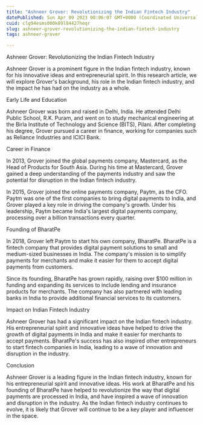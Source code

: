 ```yaml
---
title: "Ashneer Grover: Revolutionizing the Indian Fintech Industry"
datePublished: Sun Apr 09 2023 08:06:07 GMT+0000 (Coordinated Universal Time)
cuid: clg94esms000k09l84427heqr
slug: ashneer-grover-revolutionizing-the-indian-fintech-industry
tags: ashneer-grover

---
```


Ashneer Grover: Revolutionizing the Indian Fintech Industry

Ashneer Grover is a prominent figure in the Indian fintech industry, known for his innovative ideas and entrepreneurial spirit. In this research article, we will explore Grover's background, his role in the Indian fintech industry, and the impact he has had on the industry as a whole.

Early Life and Education

Ashneer Grover was born and raised in Delhi, India. He attended Delhi Public School, R.K. Puram, and went on to study mechanical engineering at the Birla Institute of Technology and Science (BITS), Pilani. After completing his degree, Grover pursued a career in finance, working for companies such as Reliance Industries and ICICI Bank.

Career in Finance

In 2013, Grover joined the global payments company, Mastercard, as the Head of Products for South Asia. During his time at Mastercard, Grover gained a deep understanding of the payments industry and saw the potential for disruption in the Indian fintech industry.

In 2015, Grover joined the online payments company, Paytm, as the CFO. Paytm was one of the first companies to bring digital payments to India, and Grover played a key role in driving the company's growth. Under his leadership, Paytm became India's largest digital payments company, processing over a billion transactions every quarter.

Founding of BharatPe

In 2018, Grover left Paytm to start his own company, BharatPe. BharatPe is a fintech company that provides digital payment solutions to small and medium-sized businesses in India. The company's mission is to simplify payments for merchants and make it easier for them to accept digital payments from customers.

Since its founding, BharatPe has grown rapidly, raising over $100 million in funding and expanding its services to include lending and insurance products for merchants. The company has also partnered with leading banks in India to provide additional financial services to its customers.

Impact on Indian Fintech Industry

Ashneer Grover has had a significant impact on the Indian fintech industry. His entrepreneurial spirit and innovative ideas have helped to drive the growth of digital payments in India and make it easier for merchants to accept payments. BharatPe's success has also inspired other entrepreneurs to start fintech companies in India, leading to a wave of innovation and disruption in the industry.

Conclusion

Ashneer Grover is a leading figure in the Indian fintech industry, known for his entrepreneurial spirit and innovative ideas. His work at BharatPe and his founding of BharatPe have helped to revolutionize the way that digital payments are processed in India, and have inspired a wave of innovation and disruption in the industry. As the Indian fintech industry continues to evolve, it is likely that Grover will continue to be a key player and influencer in the space.
